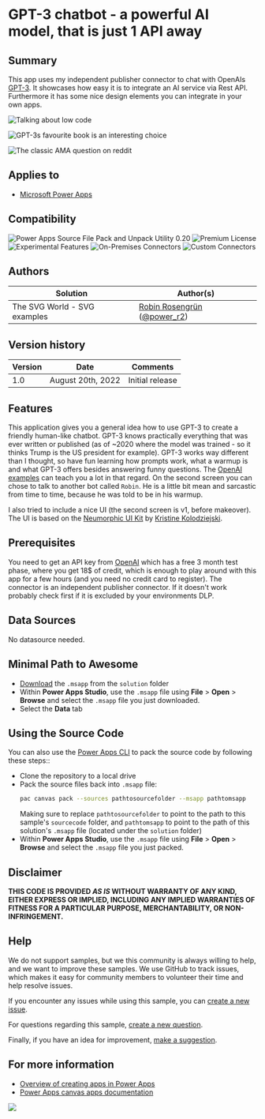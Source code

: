 # GPT-3 chatbot - a powerful AI model, that is just 1 API away

## Summary

This app uses my independent publisher connector to chat with OpenAIs [GPT-3](https://en.wikipedia.org/wiki/GPT-3). It showcases how easy it is to integrate an AI service via Rest API.
Furthermore it has some nice design elements you can integrate in your own apps.

![Talking about low code](./assets/gpt3_lowcode_dialogue.gif)

![GPT-3s favourite book is an interesting choice](./assets/gpt3_favourite_book.png)

![The classic AMA question on reddit](./assets/gpt3_wouldyourather.png)


## Applies to

* [Microsoft Power Apps](https://docs.microsoft.com/powerapps/)


## Compatibility

![Power Apps Source File Pack and Unpack Utility 0.20](https://img.shields.io/badge/Packing%20Tool-0.20-green.svg)
![Premium License](https://img.shields.io/badge/Premium%20License-Not%20Required-green.svg "Premium Power Apps license not required")
![Experimental Features](https://img.shields.io/badge/Experimental%20Features-No-green.svg "Does not rely on experimental features")
![On-Premises Connectors](https://img.shields.io/badge/On--Premises%20Connectors-No-green.svg "Does not use on-premise connectors")
![Custom Connectors](https://img.shields.io/badge/Custom%20Connectors-Not%20Required-green.svg "Does not use custom connectors")

## Authors


Solution|Author(s)
--------|---------
The SVG World - SVG examples | [Robin Rosengrün](https://github.com/PowerRobin) ([@power_r2](https://twitter.com/power_r2))

## Version history

Version|Date|Comments
-------|----|--------
1.0|August 20th, 2022|Initial release

## Features

This application gives you a general idea how to use GPT-3 to create a friendly human-like chatbot. GPT-3 knows practically everything that was ever written or published (as of ~2020 where the model was trained - so it thinks Trump is the US president for example).
GPT-3 works way different than I thought, so have fun learning how prompts work, what a warmup is and what GPT-3 offers besides answering funny questions. The [OpenAI examples](https://beta.openai.com/examples/) can teach you a lot in that regard.
On the second screen you can chose to talk to another bot called `Robin`. He is a little bit mean and sarcastic from time to time, because he was told to be in his warmup.

I also tried to include a nice UI (the second screen is v1, before makeover).
The UI is based on the [Neumorphic UI Kit](https://github.com/misskristine94/NeumorphicUIKitDark) by [Kristine Kolodziejski](https://www.kristinekolodziejski.com/).

## Prerequisites

You need to get an API key from [OpenAI](https://openai.com/api/) which has a free 3 month test phase, where you get 18$ of credit, which is enough to play around with this app for a few hours (and you need no credit card to register).
The connector is an independent publisher connector. If it doesn't work probably check first if it is excluded by your environments DLP.

## Data Sources

No datasource needed.

## Minimal Path to Awesome

* [Download](./solution/gpt3-chat.msapp) the `.msapp` from the `solution` folder
* Within **Power Apps Studio**, use the `.msapp` file using **File** > **Open** > **Browse** and select the `.msapp` file you just downloaded.
* Select the **Data** tab

## Using the Source Code

You can also use the [Power Apps CLI](https://docs.microsoft.com/powerapps/developer/data-platform/powerapps-cli) to pack the source code by following these steps::

* Clone the repository to a local drive
* Pack the source files back into `.msapp` file:
  ```bash
  pac canvas pack --sources pathtosourcefolder --msapp pathtomsapp
  ```
  Making sure to replace `pathtosourcefolder` to point to the path to this sample's `sourcecode` folder, and `pathtomsapp` to point to the path of this solution's `.msapp` file (located under the `solution` folder)
* Within **Power Apps Studio**, use the `.msapp` file using **File** > **Open** > **Browse** and select the `.msapp` file you just packed.

## Disclaimer

**THIS CODE IS PROVIDED *AS IS* WITHOUT WARRANTY OF ANY KIND, EITHER EXPRESS OR IMPLIED, INCLUDING ANY IMPLIED WARRANTIES OF FITNESS FOR A PARTICULAR PURPOSE, MERCHANTABILITY, OR NON-INFRINGEMENT.**

## Help

We do not support samples, but we this community is always willing to help, and we want to improve these samples. We use GitHub to track issues, which makes it easy for  community members to volunteer their time and help resolve issues.

If you encounter any issues while using this sample, you can [create a new issue](https://github.com/pnp/powerapps-samples/issues/new?assignees=&labels=Needs%3A+Triage+%3Amag%3A%2Ctype%3Abug-suspected&template=bug-report.yml&sample=YOURSAMPLENAME&authors=@YOURGITHUBUSERNAME&title=YOURSAMPLENAME%20-%20).

For questions regarding this sample, [create a new question](https://github.com/pnp/powerapps-samples/issues/new?assignees=&labels=Needs%3A+Triage+%3Amag%3A%2Ctype%3Abug-suspected&template=question.yml&sample=YOURSAMPLENAME&authors=@YOURGITHUBUSERNAME&title=YOURSAMPLENAME%20-%20).

Finally, if you have an idea for improvement, [make a suggestion](https://github.com/pnp/powerapps-samples/issues/new?assignees=&labels=Needs%3A+Triage+%3Amag%3A%2Ctype%3Abug-suspected&template=suggestion.yml&sample=YOURSAMPLENAME&authors=@YOURGITHUBUSERNAME&title=YOURSAMPLENAME%20-%20).

## For more information

- [Overview of creating apps in Power Apps](https://docs.microsoft.com/powerapps/maker/)
- [Power Apps canvas apps documentation](https://docs.microsoft.com/en-us/powerapps/maker/canvas-apps/)


<img src="https://telemetry.sharepointpnp.com/powerapps-samples/samples/readme-template" />


